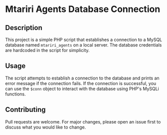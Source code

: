 # Mtariri Agents Database Connection

## Description
This project is a simple PHP script that establishes a connection to a MySQL database named `mtariri_agents` on a local server. The database credentials are hardcoded in the script for simplicity.

## Usage
The script attempts to establish a connection to the database and prints an error message if the connection fails. If the connection is successful, you can use the `$conn` object to interact with the database using PHP's MySQLi functions.

## Contributing
Pull requests are welcome. For major changes, please open an issue first to discuss what you would like to change.
